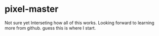 # pixel-master
Not sure yet
Interseting how all of this works. Looking forward to learning more from github.
 guess this is where I start.
